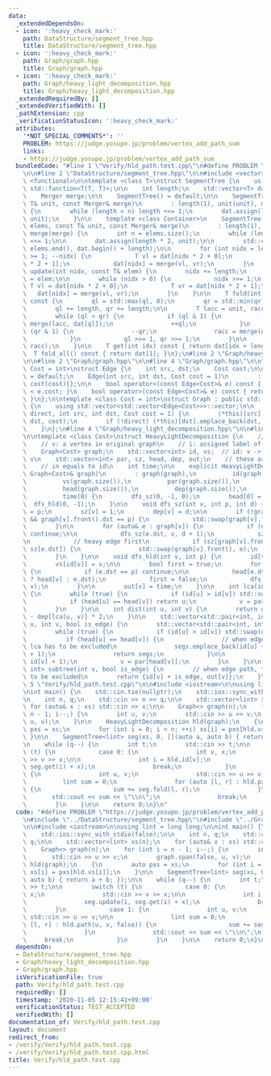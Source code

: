 ```yaml
---
data:
  _extendedDependsOn:
  - icon: ':heavy_check_mark:'
    path: DataStructure/segment_tree.hpp
    title: DataStructure/segment_tree.hpp
  - icon: ':heavy_check_mark:'
    path: Graph/graph.hpp
    title: Graph/graph.hpp
  - icon: ':heavy_check_mark:'
    path: Graph/heavy_light_decomposition.hpp
    title: Graph/heavy_light_decomposition.hpp
  _extendedRequiredBy: []
  _extendedVerifiedWith: []
  _pathExtension: cpp
  _verificationStatusIcon: ':heavy_check_mark:'
  attributes:
    '*NOT_SPECIAL_COMMENTS*': ''
    PROBLEM: https://judge.yosupo.jp/problem/vertex_add_path_sum
    links:
    - https://judge.yosupo.jp/problem/vertex_add_path_sum
  bundledCode: "#line 1 \"Verify/hld_path.test.cpp\"\n#define PROBLEM \"https://judge.yosupo.jp/problem/vertex_add_path_sum\"\
    \n\n#line 2 \"DataStructure/segment_tree.hpp\"\n\n#include <vector>\n#include\
    \ <functional>\n\ntemplate <class T>\nstruct SegmentTree {\n    using Merger =\
    \ std::function<T(T, T)>;\n\n    int length;\n    std::vector<T> dat;\n    T unit;\n\
    \    Merger merge;\n\n    SegmentTree() = default;\n\n    SegmentTree(int n, const\
    \ T& unit, const Merger& merge)\n        : length(1), unit(unit), merge(merge)\
    \ {\n        while (length < n) length <<= 1;\n        dat.assign(length * 2,\
    \ unit);\n    }\n\n    template <class Container>\n    SegmentTree(const Container&\
    \ elems, const T& unit, const Merger& merge)\n        : length(1), unit(unit),\
    \ merge(merge) {\n        int n = elems.size();\n        while (length < n) length\
    \ <<= 1;\n\n        dat.assign(length * 2, unit);\n\n        std::copy(elems.begin(),\
    \ elems.end(), dat.begin() + length);\n\n        for (int nidx = length - 1; nidx\
    \ >= 1; --nidx) {\n            T vl = dat[nidx * 2 + 0];\n            T vr = dat[nidx\
    \ * 2 + 1];\n            dat[nidx] = merge(vl, vr);\n        }\n    }\n\n    void\
    \ update(int nidx, const T& elem) {\n        nidx += length;\n        dat[nidx]\
    \ = elem;\n\n        while (nidx > 0) {\n            nidx >>= 1;\n           \
    \ T vl = dat[nidx * 2 + 0];\n            T vr = dat[nidx * 2 + 1];\n         \
    \   dat[nidx] = merge(vl, vr);\n        }\n    }\n\n    T fold(int ql, int qr)\
    \ const {\n        ql = std::max(ql, 0);\n        qr = std::min(qr, length);\n\
    \        ql += length, qr += length;\n\n        T lacc = unit, racc = unit;\n\
    \        while (ql < qr) {\n            if (ql & 1) {\n                lacc =\
    \ merge(lacc, dat[ql]);\n                ++ql;\n            }\n            if\
    \ (qr & 1) {\n                --qr;\n                racc = merge(dat[qr], racc);\n\
    \            }\n            ql >>= 1, qr >>= 1;\n        }\n\n        return merge(lacc,\
    \ racc);\n    }\n\n    T get(int idx) const { return dat[idx + length]; }\n  \
    \  T fold_all() const { return dat[1]; }\n};\n#line 2 \"Graph/heavy_light_decomposition.hpp\"\
    \n\n#line 2 \"Graph/graph.hpp\"\n\n#line 4 \"Graph/graph.hpp\"\n\ntemplate <class\
    \ Cost = int>\nstruct Edge {\n    int src, dst;\n    Cost cost;\n\n    Edge()\
    \ = default;\n    Edge(int src, int dst, Cost cost = 1)\n        : src(src), dst(dst),\
    \ cost(cost){};\n\n    bool operator<(const Edge<Cost>& e) const { return cost\
    \ < e.cost; }\n    bool operator>(const Edge<Cost>& e) const { return cost > e.cost;\
    \ }\n};\n\ntemplate <class Cost = int>\nstruct Graph : public std::vector<std::vector<Edge<Cost>>>\
    \ {\n    using std::vector<std::vector<Edge<Cost>>>::vector;\n\n    void span(bool\
    \ direct, int src, int dst, Cost cost = 1) {\n        (*this)[src].emplace_back(src,\
    \ dst, cost);\n        if (!direct) (*this)[dst].emplace_back(dst, src, cost);\n\
    \    }\n};\n#line 4 \"Graph/heavy_light_decomposition.hpp\"\n\n#line 6 \"Graph/heavy_light_decomposition.hpp\"\
    \n\ntemplate <class Cost>\nstruct HeavyLightDecomposition {\n    // indexing\n\
    \    // v: a vertex in original graph\n    // i: assigned label of a vertex\n\n\
    \    Graph<Cost> graph;\n    std::vector<int> id, vs;  // id: v -> i, vs: i ->\
    \ v\n    std::vector<int> par, sz, head, dep, out;\n    // these are all v-indexed\n\
    \    // in equals to id\n    int time;\n\n    explicit HeavyLightDecomposition(const\
    \ Graph<Cost>& graph)\n        : graph(graph),\n          id(graph.size()),\n\
    \          vs(graph.size()),\n          par(graph.size()),\n          sz(graph.size()),\n\
    \          head(graph.size()),\n          dep(graph.size()),\n          out(graph.size()),\n\
    \          time(0) {\n        dfs_sz(0, -1, 0);\n        head[0] = 0;\n      \
    \  dfs_hld(0, -1);\n    }\n\n    void dfs_sz(int v, int p, int d) {\n        par[v]\
    \ = p;\n        sz[v] = 1;\n        dep[v] = d;\n\n        if (!graph[v].empty()\
    \ && graph[v].front().dst == p) {\n            std::swap(graph[v].front(), graph[v].back());\n\
    \        }\n\n        for (auto& e : graph[v]) {\n            if (e.dst == p)\
    \ continue;\n\n            dfs_sz(e.dst, v, d + 1);\n            sz[v] += sz[e.dst];\n\
    \n            // heavy edge first\n            if (sz[graph[v].front().dst] <\
    \ sz[e.dst]) {\n                std::swap(graph[v].front(), e);\n            }\n\
    \        }\n    }\n\n    void dfs_hld(int v, int p) {\n        id[v] = time++;\n\
    \        vs[id[v]] = v;\n\n        bool first = true;\n        for (auto e : graph[v])\
    \ {\n            if (e.dst == p) continue;\n\n            head[e.dst] = (first\
    \ ? head[v] : e.dst);\n            first = false;\n            dfs_hld(e.dst,\
    \ v);\n        }\n\n        out[v] = time;\n    }\n\n    int lca(int u, int v)\
    \ {\n        while (true) {\n            if (id[u] > id[v]) std::swap(u, v);\n\
    \            if (head[u] == head[v]) return u;\n            v = par[head[v]];\n\
    \        }\n    }\n\n    int dist(int u, int v) {\n        return dep[u] + dep[v]\
    \ - dep[lca(u, v)] * 2;\n    }\n\n    std::vector<std::pair<int, int>> path(int\
    \ u, int v, bool is_edge) {\n        std::vector<std::pair<int, int>> segs;\n\n\
    \        while (true) {\n            if (id[u] > id[v]) std::swap(u, v);\n\n \
    \           if (head[u] == head[v]) {\n                // when edge path, the\
    \ lca has to be excluded\n                segs.emplace_back(id[u] + is_edge, id[v]\
    \ + 1);\n                return segs;\n            }\n\n            segs.emplace_back(id[head[v]],\
    \ id[v] + 1);\n            v = par[head[v]];\n        }\n    }\n\n    std::pair<int,\
    \ int> subtree(int v, bool is_edge) {\n        // when edge path, the root has\
    \ to be excluded\n        return {id[v] + is_edge, out[v]};\n    }\n};\n#line\
    \ 5 \"Verify/hld_path.test.cpp\"\n\n#include <iostream>\n\nusing lint = long long;\n\
    \nint main() {\n    std::cin.tie(nullptr);\n    std::ios::sync_with_stdio(false);\n\
    \n    int n, q;\n    std::cin >> n >> q;\n\n    std::vector<lint> xs(n);\n   \
    \ for (auto& x : xs) std::cin >> x;\n\n    Graph<> graph(n);\n    for (int i =\
    \ n - 1; i--;) {\n        int u, v;\n        std::cin >> u >> v;\n        graph.span(false,\
    \ u, v);\n    }\n\n    HeavyLightDecomposition hld(graph);\n    {\n        auto\
    \ pxs = xs;\n        for (int i = 0; i < n; ++i) xs[i] = pxs[hld.vs[i]];\n   \
    \ }\n\n    SegmentTree<lint> seg(xs, 0, [](auto a, auto b) { return a + b; });\n\
    \n    while (q--) {\n        int t;\n        std::cin >> t;\n\n        switch\
    \ (t) {\n            case 0: {\n                int v, x;\n                std::cin\
    \ >> v >> x;\n\n                int i = hld.id[v];\n                seg.update(i,\
    \ seg.get(i) + x);\n                break;\n            }\n            case 1:\
    \ {\n                int u, v;\n                std::cin >> u >> v;\n\n      \
    \          lint sum = 0;\n                for (auto [l, r] : hld.path(u, v, false))\
    \ {\n                    sum += seg.fold(l, r);\n                }\n         \
    \       std::cout << sum << \"\\n\";\n                break;\n            }\n\
    \        }\n    }\n\n    return 0;\n}\n"
  code: "#define PROBLEM \"https://judge.yosupo.jp/problem/vertex_add_path_sum\"\n\
    \n#include \"../DataStructure/segment_tree.hpp\"\n#include \"../Graph/heavy_light_decomposition.hpp\"\
    \n\n#include <iostream>\n\nusing lint = long long;\n\nint main() {\n    std::cin.tie(nullptr);\n\
    \    std::ios::sync_with_stdio(false);\n\n    int n, q;\n    std::cin >> n >>\
    \ q;\n\n    std::vector<lint> xs(n);\n    for (auto& x : xs) std::cin >> x;\n\n\
    \    Graph<> graph(n);\n    for (int i = n - 1; i--;) {\n        int u, v;\n \
    \       std::cin >> u >> v;\n        graph.span(false, u, v);\n    }\n\n    HeavyLightDecomposition\
    \ hld(graph);\n    {\n        auto pxs = xs;\n        for (int i = 0; i < n; ++i)\
    \ xs[i] = pxs[hld.vs[i]];\n    }\n\n    SegmentTree<lint> seg(xs, 0, [](auto a,\
    \ auto b) { return a + b; });\n\n    while (q--) {\n        int t;\n        std::cin\
    \ >> t;\n\n        switch (t) {\n            case 0: {\n                int v,\
    \ x;\n                std::cin >> v >> x;\n\n                int i = hld.id[v];\n\
    \                seg.update(i, seg.get(i) + x);\n                break;\n    \
    \        }\n            case 1: {\n                int u, v;\n               \
    \ std::cin >> u >> v;\n\n                lint sum = 0;\n                for (auto\
    \ [l, r] : hld.path(u, v, false)) {\n                    sum += seg.fold(l, r);\n\
    \                }\n                std::cout << sum << \"\\n\";\n           \
    \     break;\n            }\n        }\n    }\n\n    return 0;\n}\n"
  dependsOn:
  - DataStructure/segment_tree.hpp
  - Graph/heavy_light_decomposition.hpp
  - Graph/graph.hpp
  isVerificationFile: true
  path: Verify/hld_path.test.cpp
  requiredBy: []
  timestamp: '2020-11-05 12:15:41+09:00'
  verificationStatus: TEST_ACCEPTED
  verifiedWith: []
documentation_of: Verify/hld_path.test.cpp
layout: document
redirect_from:
- /verify/Verify/hld_path.test.cpp
- /verify/Verify/hld_path.test.cpp.html
title: Verify/hld_path.test.cpp
---
```

